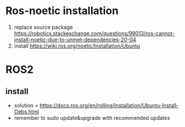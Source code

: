 # Ros-noetic installation



1. replace source package
   https://robotics.stackexchange.com/questions/99013/ros-cannot-install-noetic-due-to-unmet-dependencies-20-04
2. install
   https://wiki.ros.org/noetic/Installation/Ubuntu

# ROS2
## install
* solution = https://docs.ros.org/en/rolling/Installation/Ubuntu-Install-Debs.html
* remember to sudo update&upgrade with recommended updates
